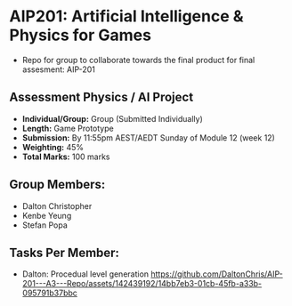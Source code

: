 # AIP201: Artificial Intelligence & Physics for Games
- Repo for group to collaborate towards the final product for final assesment: AIP-201

## Assessment Physics / AI Project
- **Individual/Group:** Group (Submitted Individually)
- **Length:** Game Prototype
- **Submission:** By 11:55pm AEST/AEDT Sunday of Module 12 (week 12)
- **Weighting:** 45%
- **Total Marks:** 100 marks

## Group Members:
- Dalton Christopher
- Kenbe Yeung
- Stefan Popa

## Tasks Per Member:
- Dalton: Procedual level generation
https://github.com/DaltonChris/AIP-201---A3---Repo/assets/142439192/14bb7eb3-01cb-45fb-a33b-095791b37bbc


